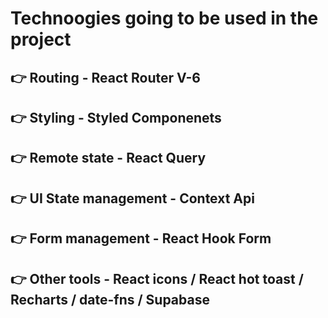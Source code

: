 # Technoogies going to be used in the project

## 👉 Routing - React Router V-6

## 👉 Styling - Styled Componenets

## 👉 Remote state - React Query

## 👉 UI State management - Context Api

## 👉 Form management - React Hook Form

## 👉 Other tools - React icons / React hot toast / Recharts / date-fns / Supabase
